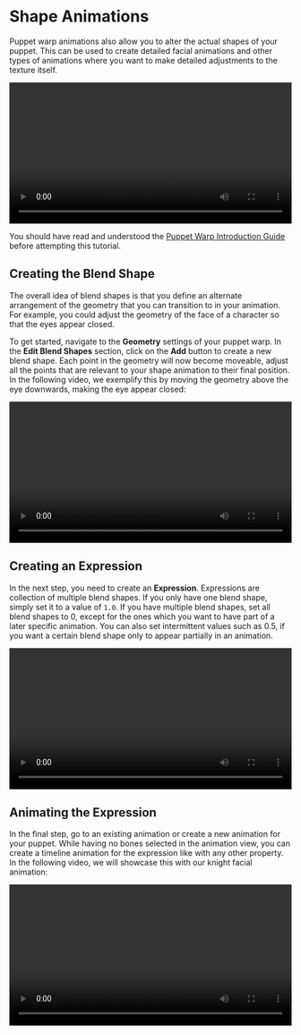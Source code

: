 # Shape Animations

Puppet warp animations also allow you to alter the actual shapes of your puppet. This can be used to create detailed facial animations and other types of animations where you want to make detailed adjustments to the texture itself.

<video width="100%" controls loop autoplay>
  <source src="/videos/puppet_warp_blend_shapes.mp4" type="video/mp4">
  Your browser does not support the video tag.
</video>

You should have read and understood the [Puppet Warp Introduction Guide](/scene/puppet-warp/introduction) before attempting this tutorial.

## Creating the Blend Shape

The overall idea of blend shapes is that you define an alternate arrangement of the geometry that you can transition to in your animation. For example, you could adjust the geometry of the face of a character so that the eyes appear closed.

To get started, navigate to the **Geometry** settings of your puppet warp. In the **Edit Blend Shapes** section, click on the **Add** button to create a new blend shape. Each point in the geometry will now become moveable, adjust all the points that are relevant to your shape animation to their final position. In the following video, we exemplify this by moving the geometry above the eye downwards, making the eye appear closed:

<video width="100%" controls loop>
  <source src="/videos/puppet_warp_blend_shapes_setup.mp4" type="video/mp4">
  Your browser does not support the video tag.
</video>

## Creating an Expression

In the next step, you need to create an **Expression**. Expressions are collection of multiple blend shapes. If you only have one blend shape, simply set it to a value of `1.0`. If you have multiple blend shapes, set all blend shapes to 0, except for the ones which you want to have part of a later specific animation. You can also set intermittent values such as 0.5, if you want a certain blend shape only to appear partially in an animation.

<video width="100%" controls loop>
  <source src="/videos/puppet_warp_blend_shapes_expression.mp4" type="video/mp4">
  Your browser does not support the video tag.
</video>

## Animating the Expression

In the final step, go to an existing animation or create a new animation for your puppet. While having no bones selected in the animation view, you can create a timeline animation for the expression like with any other property. In the following video, we will showcase this with our knight facial animation:

<video width="100%" controls>
  <source src="/videos/puppet_warp_blend_shapes_animation.mp4" type="video/mp4">
  Your browser does not support the video tag.
</video>
